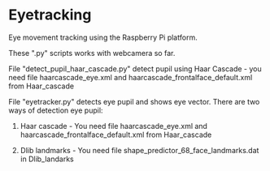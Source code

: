 # Eyetracking
Eye movement tracking using the Raspberry Pi platform.


These ".py" scripts works with webcamera so far. 
 
File "detect_pupil_haar_cascade.py" detect pupil using Haar Cascade - you need file haarcascade_eye.xml and haarcascade_frontalface_default.xml from Haar_cascade

File "eyetracker.py" detects eye pupil and shows eye vector. There are two ways of detection eye pupil:
 
1) Haar cascade - You need file haarcascade_eye.xml and haarcascade_frontalface_default.xml from Haar_cascade
 
2) Dlib landmarks - You need file shape_predictor_68_face_landmarks.dat in Dlib_landarks





